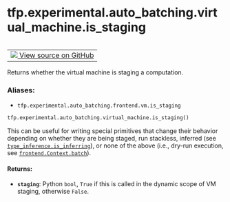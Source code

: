 <div itemscope itemtype="http://developers.google.com/ReferenceObject">
<meta itemprop="name" content="tfp.experimental.auto_batching.virtual_machine.is_staging" />
<meta itemprop="path" content="Stable" />
</div>

# tfp.experimental.auto_batching.virtual_machine.is_staging


<table class="tfo-notebook-buttons tfo-api" align="left">

<td>
  <a target="_blank" href="https://github.com/tensorflow/probability/blob/master/tensorflow_probability/python/experimental/auto_batching/virtual_machine.py">
    <img src="https://www.tensorflow.org/images/GitHub-Mark-32px.png" />
    View source on GitHub
  </a>
</td></table>



Returns whether the virtual machine is staging a computation.

### Aliases:

* `tfp.experimental.auto_batching.frontend.vm.is_staging`


``` python
tfp.experimental.auto_batching.virtual_machine.is_staging()
```



<!-- Placeholder for "Used in" -->

This can be useful for writing special primitives that change their behavior
depending on whether they are being staged, run stackless, inferred (see
<a href="../../../../tfp/experimental/auto_batching/type_inference/is_inferring.md"><code>type_inference.is_inferring</code></a>), or none of the above (i.e., dry-run execution,
see <a href="../../../../tfp/experimental/auto_batching/Context.md#batch"><code>frontend.Context.batch</code></a>).

#### Returns:


* <b>`staging`</b>: Python `bool`, `True` if this is called in the dynamic scope of
  VM staging, otherwise `False`.